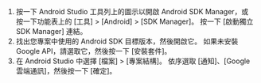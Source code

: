 1. 按一下 Android Studio 工具列上的圖示以開啟 Android SDK Manager，或按一下功能表上的 [工具]  >  [Android]  >  [SDK Manager]。 按一下 [啟動獨立 SDK Manager]  連結。
2. 找出您專案中使用的 Android SDK 目標版本，然後開啟它。 如果未安裝 Google API，請選取它，然後按一下 [安裝套件]。
3. 在 Android Studio 中選擇 [檔案]  > [專案結構]。 依序選取 [通知]、[Google 雲端通訊]，然後按一下 [確定]。

<!--
3. Open **AndroidManifest.xml** and add this tag to the *application* tag.

        <meta-data android:name="com.google.android.gms.version"
            android:value="@integer/google_play_services_version" />
-->
